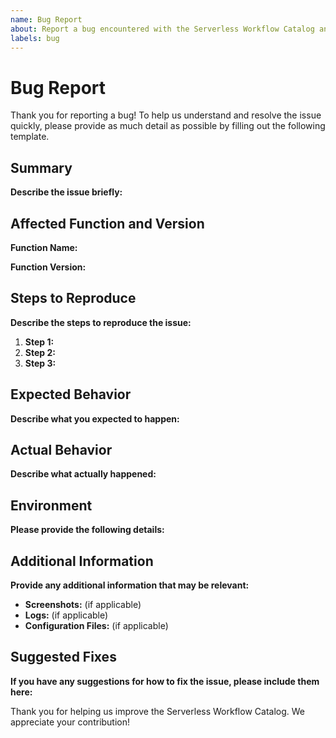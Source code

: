 ```yaml
---
name: Bug Report
about: Report a bug encountered with the Serverless Workflow Catalog and/or with a cataloged function
labels: bug
---
```


# Bug Report

Thank you for reporting a bug! To help us understand and resolve the issue quickly, please provide as much detail as possible by filling out the following template.

## Summary

**Describe the issue briefly:**

<!-- Provide a short summary of the bug. -->

## Affected Function and Version

**Function Name:**

<!-- Specify the name of the custom function affected by the bug. -->

**Function Version:**

<!-- Specify the version of the custom function where the bug was encountered. -->

## Steps to Reproduce

**Describe the steps to reproduce the issue:**

1. **Step 1:** 
2. **Step 2:** 
3. **Step 3:** 

<!-- List the steps to reproduce the issue. Include all relevant details to help us understand how to replicate the problem. -->

## Expected Behavior

**Describe what you expected to happen:**

<!-- Explain what you expected to happen when following the steps to reproduce. -->

## Actual Behavior

**Describe what actually happened:**

<!-- Explain what actually happened, including any error messages or unexpected behavior. -->

## Environment

**Please provide the following details:**

<!-- Include details about the environment where the bug was encountered. -->

## Additional Information

**Provide any additional information that may be relevant:**

- **Screenshots:** (if applicable)
- **Logs:** (if applicable)
- **Configuration Files:** (if applicable)

<!-- Add any other relevant information, such as screenshots, logs, or configuration files. -->

## Suggested Fixes

**If you have any suggestions for how to fix the issue, please include them here:**

<!-- Provide any potential solutions or workarounds you have identified. -->

Thank you for helping us improve the Serverless Workflow Catalog. We appreciate your contribution!